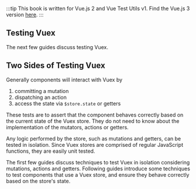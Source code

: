 :::tip This book is written for Vue.js 2 and Vue Test Utils v1.
Find the Vue.js 3 version [here](/v3/).
:::

## Testing Vuex

The next few guides discuss testing Vuex.

## Two Sides of Testing Vuex

Generally components will interact with Vuex by

1. committing a mutation
2. dispatching an action
3. access the state via `$store.state` or getters

These tests are to assert that the component behaves correctly based on the current state of the Vuex store. They do not need to know about the implementation of the mutators, actions or getters.

Any logic performed by the store, such as mutations and getters, can be tested in isolation. Since Vuex stores are comprised of regular JavaScript functions, they are easily unit tested.

The first few guides discuss techniques to test Vuex in isolation considering mutations, actions and getters. Following guides introduce some techniques to test components that use a Vuex store, and ensure they behave correctly based on the store's state.
